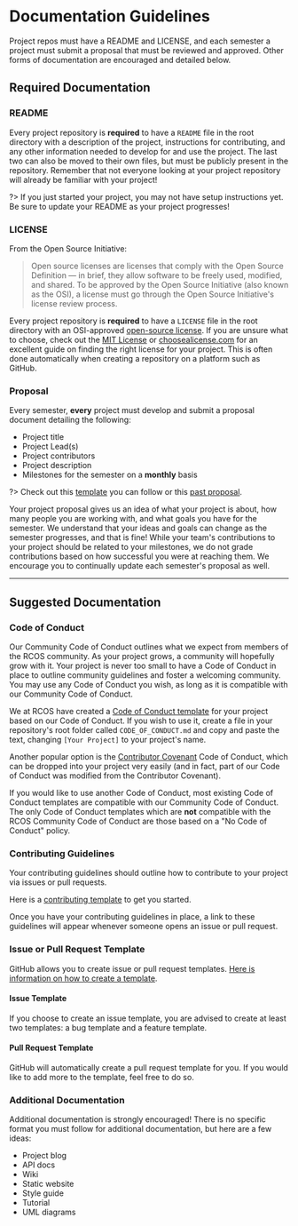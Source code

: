 # Documentation Guidelines

Project repos must have a README and LICENSE, and each semester a project must submit a proposal that must be reviewed and approved. Other forms of documentation are encouraged and detailed below.

## Required Documentation

### README

Every project repository is **required** to have a `README` file in the root directory with a description of the project, instructions for contributing, and any other information needed to develop for and use the project. The last two can also be moved to their own files, but must be publicly present in the repository. Remember that not everyone looking at your project repository will already be familiar with your project!

?> If you just started your project, you may not have setup instructions yet. Be sure to update your README as your project progresses!

### LICENSE

From the Open Source Initiative:

> Open source licenses are licenses that comply with the Open Source Definition — in brief, they allow software to be freely used, modified, and shared. To be approved by the Open Source Initiative (also known as the OSI), a license must go through the Open Source Initiative's license review process.

Every project repository is **required** to have a `LICENSE` file in the root directory with an OSI-approved [open-source license](https://opensource.org/licenses/category). If you are unsure what to choose, check out the [MIT License](https://opensource.org/licenses/MIT) or [choosealicense.com](http://choosealicense.com) for an excellent guide on finding the right license for your project. This is often done automatically when creating a repository on a platform such as GitHub.

### Proposal

Every semester, **every** project must develop and submit a proposal document detailing the following:

- Project title
- Project Lead(s)
- Project contributors
- Project description
- Milestones for the semester on a **monthly** basis

?> Check out this [template](https://docs.google.com/document/d/1CS5jjniYmfA-n8yBO89hdcNFde4eTQiyte8diMIU-J8/edit) you can follow or this [past proposal](https://docs.google.com/document/d/1sdEsEn1cOOYGZMzunM63HC699bbJs-LZ1lYEGVoCBoo/edit?usp=sharing).

Your project proposal gives us an idea of what your project is about, how many people you are working with, and what goals you have for the semester. We understand that your ideas and goals can change as the semester progresses, and that is fine! While your team's contributions to your project should be related to your milestones, we do not grade contributions based on how successful you were at reaching them. We encourage you to continually update each semester's proposal as well.

---

## Suggested Documentation

### Code of Conduct

Our Community Code of Conduct outlines what we expect from members of the RCOS community. As your project grows, a community will hopefully grow with it. Your project is never too small to have a Code of Conduct in place to outline community guidelines and foster a welcoming community. You may use any Code of Conduct you wish, as long as it is compatible with our Community Code of Conduct.

We at RCOS have created a [Code of Conduct template](https://github.com/rcos/rcos-handbook/blob/master/docs/community/code_of_conduct_template.md) for your project based on our Code of Conduct. If you wish to use it, create a file in your repository's root folder called `CODE_OF_CONDUCT.md` and copy and paste the text, changing `[Your Project]` to your project's name.

Another popular option is the [Contributor Covenant](https://www.contributor-covenant.org/) Code of Conduct, which can be dropped into your project very easily (and in fact, part of our Code of Conduct was modified from the Contributor Covenant).

If you would like to use another Code of Conduct, most existing Code of Conduct templates are compatible with our Community Code of Conduct. The only Code of Conduct templates which are **not** compatible with the RCOS Community Code of Conduct are those based on a "No Code of Conduct" policy.

### Contributing Guidelines

Your contributing guidelines should outline how to contribute to your project via issues or pull requests.

Here is a [contributing template](https://github.com/nayafia/contributing-template/blob/master/CONTRIBUTING-template.md) to get you started.

Once you have your contributing guidelines in place, a link to these guidelines will appear whenever someone opens an issue or pull request.

<!-- TODO: create a template specifically for RCOS projects -->

### Issue or Pull Request Template

GitHub allows you to create issue or pull request templates. [Here is information on how to create a template](https://help.github.com/articles/about-issue-and-pull-request-templates/).

#### Issue Template

If you choose to create an issue template, you are advised to create at least two templates: a bug template and a feature template.

#### Pull Request Template

GitHub will automatically create a pull request template for you. If you would like to add more to the template, feel free to do so.

### Additional Documentation

Additional documentation is strongly encouraged! There is no specific format you must follow for additional documentation, but here are a few ideas:

- Project blog
- API docs
- Wiki
- Static website
- Style guide
- Tutorial
- UML diagrams
